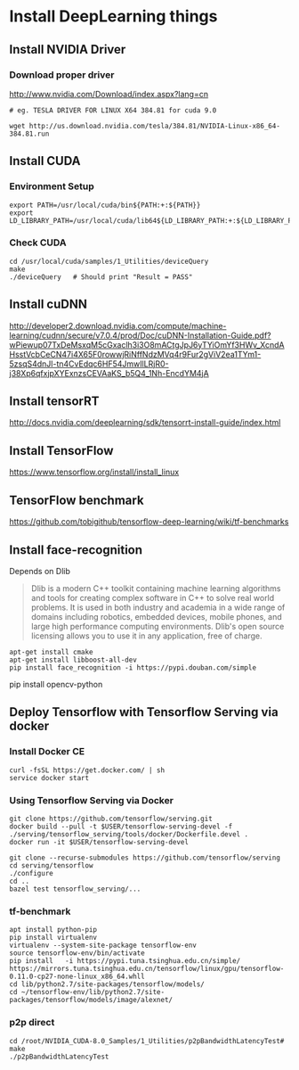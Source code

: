# Install DeepLearning things 

## Install NVIDIA Driver
### Download proper driver
http://www.nvidia.com/Download/index.aspx?lang=cn

``` 
# eg. TESLA DRIVER FOR LINUX X64 384.81 for cuda 9.0 

wget http://us.download.nvidia.com/tesla/384.81/NVIDIA-Linux-x86_64-384.81.run
```

## Install CUDA

### Environment Setup
```
export PATH=/usr/local/cuda/bin${PATH:+:${PATH}}
export LD_LIBRARY_PATH=/usr/local/cuda/lib64${LD_LIBRARY_PATH:+:${LD_LIBRARY_PATH}}
```

### Check CUDA
```
cd /usr/local/cuda/samples/1_Utilities/deviceQuery
make
./deviceQuery   # Should print "Result = PASS"
```




## Install cuDNN
http://developer2.download.nvidia.com/compute/machine-learning/cudnn/secure/v7.0.4/prod/Doc/cuDNN-Installation-Guide.pdf?wPiewup07TxDeMsxqM5cGxaclh3i3O8mACtgJpJ6yTYiOmYf3HWv_XcndAHsstVcbCeCN47i4X65F0rowwjRiNffNdzMVq4r9Fur2gViV2ea1TYm1-5zsqS4dnJl-tn4CvEdqc6HF54JmwIlLRjR0-j38Xp6qfxjpXYExnzsCEVAaKS_b5Q4_1Nh-EncdYM4jA

## Install tensorRT
http://docs.nvidia.com/deeplearning/sdk/tensorrt-install-guide/index.html

## Install TensorFlow
https://www.tensorflow.org/install/install_linux



## TensorFlow benchmark
https://github.com/tobigithub/tensorflow-deep-learning/wiki/tf-benchmarks


## Install face-recognition

Depends on Dlib
> Dlib is a modern C++ toolkit containing machine learning algorithms and tools for creating complex software in C++ to solve real world problems. It is used in both industry and academia in a wide range of domains including robotics, embedded devices, mobile phones, and large high performance computing environments. Dlib's open source licensing allows you to use it in any application, free of charge.


```
apt-get install cmake
apt-get install libboost-all-dev
pip install face_recognition -i https://pypi.douban.com/simple
```


pip install opencv-python



## Deploy Tensorflow with Tensorflow Serving via docker  
### Install Docker CE

```
curl -fsSL https://get.docker.com/ | sh
service docker start

```

### Using Tensorflow Serving via Docker
```
git clone https://github.com/tensorflow/serving.git
docker build --pull -t $USER/tensorflow-serving-devel -f ./serving/tensorflow_serving/tools/docker/Dockerfile.devel .
docker run -it $USER/tensorflow-serving-devel

git clone --recurse-submodules https://github.com/tensorflow/serving
cd serving/tensorflow
./configure
cd ..
bazel test tensorflow_serving/...

```


### tf-benchmark
```
apt install python-pip
pip install virtualenv 
virtualenv --system-site-package tensorflow-env
source tensorflow-env/bin/activate
pip install   -i https://pypi.tuna.tsinghua.edu.cn/simple/   https://mirrors.tuna.tsinghua.edu.cn/tensorflow/linux/gpu/tensorflow-0.11.0-cp27-none-linux_x86_64.whll
cd lib/python2.7/site-packages/tensorflow/models/
cd ~/tensorflow-env/lib/python2.7/site-packages/tensorflow/models/image/alexnet/
```

### p2p direct
```
cd /root/NVIDIA_CUDA-8.0_Samples/1_Utilities/p2pBandwidthLatencyTest#
make
./p2pBandwidthLatencyTest

```



